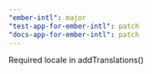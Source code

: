 ```yaml
---
"ember-intl": major
"test-app-for-ember-intl": patch
"docs-app-for-ember-intl": patch
---
```


Required locale in addTranslations()
